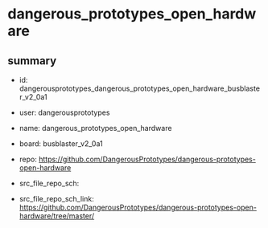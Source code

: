 # dangerous_prototypes_open_hardware
 
## summary 
* id: dangerousprototypes_dangerous_prototypes_open_hardware_busblaster_v2_0a1
* user: dangerousprototypes
* name: dangerous_prototypes_open_hardware
* board: busblaster_v2_0a1
* repo: https://github.com/DangerousPrototypes/dangerous-prototypes-open-hardware



* src_file_repo_sch: 
* src_file_repo_sch_link: https://github.com/DangerousPrototypes/dangerous-prototypes-open-hardware/tree/master/






